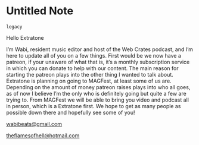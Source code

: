 # Untitled Note

`legacy`

Hello Extratone

I’m Wabi, resident music editor and host of the Web Crates podcast, and I’m here to update all of you on a few things. First would be we now have a patreon, if your unaware of what that is, it’s a monthly subscription service in which you can donate to help with our content. The main reason for starting the patreon plays into the other thing I wanted to talk about. Extratone is planning on going to MAGFest, at least some of us are. Depending on the amount of money patreon raises plays into who all goes, as of now I believe I’m the only who is definitely going but quite a few are trying to. From MAGFest we will be able to bring you video and podcast all in person, which is a Extratone first. We hope to get as many people as possible down there and hopefully see some of you!

[wabibeats@gmail.com](mailto:wabibeats@gmail.com)

theflamesofhell@hotmail.com
